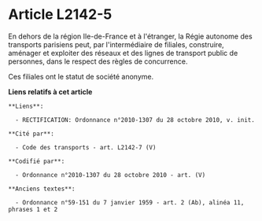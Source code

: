 # Article L2142-5

En dehors de la région Ile-de-France et à l'étranger, la Régie autonome des transports parisiens peut, par l'intermédiaire de
filiales, construire, aménager et exploiter des réseaux et des lignes de transport public de personnes, dans le respect des
règles de concurrence.

Ces filiales ont le statut de société anonyme.

**Liens relatifs à cet article**

	**Liens**:

	  - RECTIFICATION: Ordonnance n°2010-1307 du 28 octobre 2010, v. init.

	**Cité par**:

	  - Code des transports - art. L2142-7 (V)

	**Codifié par**:

	  - Ordonnance n°2010-1307 du 28 octobre 2010 - art. (V)

	**Anciens textes**:

	  - Ordonnance n°59-151 du 7 janvier 1959 - art. 2 (Ab), alinéa 11, phrases 1 et 2
